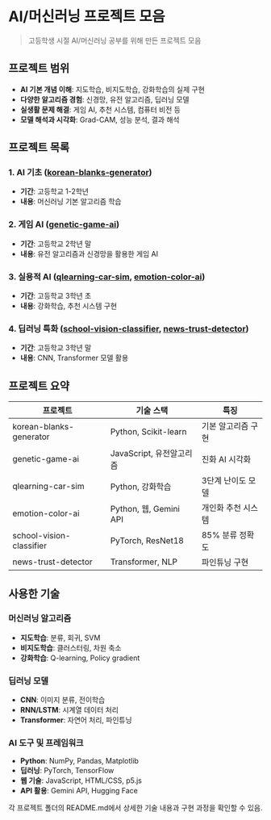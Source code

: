 # AI/머신러닝 프로젝트 모음

> 고등학생 시절 AI/머신러닝 공부를 위해 만든 프로젝트 모음

## 프로젝트 범위

- **AI 기본 개념 이해**: 지도학습, 비지도학습, 강화학습의 실제 구현
- **다양한 알고리즘 경험**: 신경망, 유전 알고리즘, 딥러닝 모델
- **실생활 문제 해결**: 게임 AI, 추천 시스템, 컴퓨터 비전 등
- **모델 해석과 시각화**: Grad-CAM, 성능 분석, 결과 해석

## 프로젝트 목록

### 1. AI 기초 ([korean-blanks-generator](korean-blanks-generator/))
- **기간**: 고등학교 1-2학년
- **내용**: 머신러닝 기본 알고리즘 학습

### 2. 게임 AI ([genetic-game-ai](genetic-game-ai/))
- **기간**: 고등학교 2학년 말
- **내용**: 유전 알고리즘과 신경망을 활용한 게임 AI

### 3. 실용적 AI ([qlearning-car-sim](qlearning-car-sim/), [emotion-color-ai](emotion-color-ai/))
- **기간**: 고등학교 3학년 초
- **내용**: 강화학습, 추천 시스템 구현

### 4. 딥러닝 특화 ([school-vision-classifier](school-vision-classifier/), [news-trust-detector](news-trust-detector/))
- **기간**: 고등학교 3학년 말
- **내용**: CNN, Transformer 모델 활용

## 프로젝트 요약

| 프로젝트 | 기술 스택 | 특징 |
|---------|----------|--------|
| korean-blanks-generator | Python, Scikit-learn | 기본 알고리즘 구현 |
| genetic-game-ai | JavaScript, 유전알고리즘 | 진화 AI 시각화 |
| qlearning-car-sim | Python, 강화학습 | 3단계 난이도 모델 |
| emotion-color-ai | Python, 웹, Gemini API | 개인화 추천 시스템 |
| school-vision-classifier | PyTorch, ResNet18 | 85% 분류 정확도 |
| news-trust-detector | Transformer, NLP | 파인튜닝 구현 |

## 사용한 기술

### 머신러닝 알고리즘
- **지도학습**: 분류, 회귀, SVM
- **비지도학습**: 클러스터링, 차원 축소
- **강화학습**: Q-learning, Policy gradient

### 딥러닝 모델
- **CNN**: 이미지 분류, 전이학습
- **RNN/LSTM**: 시계열 데이터 처리
- **Transformer**: 자연어 처리, 파인튜닝

### AI 도구 및 프레임워크
- **Python**: NumPy, Pandas, Matplotlib
- **딥러닝**: PyTorch, TensorFlow
- **웹 기술**: JavaScript, HTML/CSS, p5.js
- **API 활용**: Gemini API, Hugging Face


각 프로젝트 폴더의 README.md에서 상세한 기술 내용과 구현 과정을 확인할 수 있음.